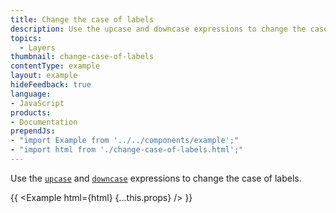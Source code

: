 ```yaml
---
title: Change the case of labels
description: Use the upcase and downcase expressions to change the case of labels.
topics:
  - Layers
thumbnail: change-case-of-labels
contentType: example
layout: example
hideFeedback: true
language:
- JavaScript
products:
- Documentation
prependJs:
- "import Example from '../../components/example';"
- "import html from './change-case-of-labels.html';"
---
```


Use the [`upcase`](https://docs.goong.io/docs/style-spec/expressions/#upcase) and [`downcase`](https://docs.goong.io/docs/style-spec/expressions/#downcase) expressions to change the case of labels.

{{ <Example html={html} {...this.props} /> }}

